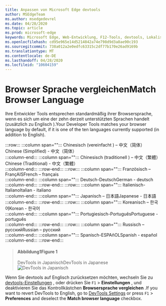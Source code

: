 ```yaml
---
title: Anpassen von Microsoft Edge devtools
author: MSEdgeTeam
ms.author: msedgedevrel
ms.date: 04/28/2020
ms.topic: article
ms.prod: microsoft-edge
keywords: Microsoft Edge, Web-Entwicklung, F12-Tools, devtools, Lokalisierung, Loc, Sprache
ms.openlocfilehash: cd95e965e14d5214842a74e798d9d3a8ae90c193
ms.sourcegitcommit: 738a012a2e0edfc63315c2df77b170e26ad9169b
ms.translationtype: MT
ms.contentlocale: de-DE
ms.lasthandoff: 04/28/2020
ms.locfileid: "10604159"
---
```

# <span data-ttu-id="e91bf-103">Browser Sprache vergleichen</span><span class="sxs-lookup"><span data-stu-id="e91bf-103">Match Browser Language</span></span>  

<span data-ttu-id="e91bf-104">Ihre Entwickler Tools entsprechen standardmäßig ihrer Browsersprache, wenn es sich um eine der zehn derzeit unterstützten Sprachen handelt (zusätzlich zu Englisch \).</span><span class="sxs-lookup"><span data-stu-id="e91bf-104">Your Developer Tools matches your browser language by default, if it is one of the ten languages currently supported \(in addition to English\).</span></span>  

:::row:::
   :::column span="":::
      <span data-ttu-id="e91bf-105">Chinesisch (vereinfacht \) –  &#20013;&#25991;&#65288;&#31616;&#20307;&#65289;</span><span class="sxs-lookup"><span data-stu-id="e91bf-105">Chinese \(Simplified\) - &#20013;&#25991;&#65288;&#31616;&#20307;&#65289;</span></span>  
   :::column-end:::
   :::column span="":::
      <span data-ttu-id="e91bf-106">Chinesisch (traditionell \) –  &#20013;&#25991;&#65288;&#32321;&#39636;&#65289;</span><span class="sxs-lookup"><span data-stu-id="e91bf-106">Chinese \(Traditional\) - &#20013;&#25991;&#65288;&#32321;&#39636;&#65289;</span></span>  
   :::column-end:::
:::row-end:::
:::row:::
   :::column span="":::
      <span data-ttu-id="e91bf-107">Französisch – Fran&#231;AIS</span><span class="sxs-lookup"><span data-stu-id="e91bf-107">French – fran&#231;ais</span></span>  
   :::column-end:::
   :::column span="":::
      <span data-ttu-id="e91bf-108">Deutsch-Deutsch</span><span class="sxs-lookup"><span data-stu-id="e91bf-108">German - deutsch</span></span>  
   :::column-end:::
:::row-end:::
:::row:::
   :::column span="":::
      <span data-ttu-id="e91bf-109">Italienisch-Italiano</span><span class="sxs-lookup"><span data-stu-id="e91bf-109">Italian - italiano</span></span>  
   :::column-end:::
   :::column span="":::
      <span data-ttu-id="e91bf-110">Japanisch –  &#26085;&#26412;&#35486;</span><span class="sxs-lookup"><span data-stu-id="e91bf-110">Japanese - &#26085;&#26412;&#35486;</span></span>  
   :::column-end:::
:::row-end:::
:::row:::
   :::column span="":::
      <span data-ttu-id="e91bf-111">Koreanisch –  &#54620;&#44397;&#50612;</span><span class="sxs-lookup"><span data-stu-id="e91bf-111">Korean - &#54620;&#44397;&#50612;</span></span>  
   :::column-end:::
   :::column span="":::
      <span data-ttu-id="e91bf-112">Portugiesisch-Portugu&#234;s</span><span class="sxs-lookup"><span data-stu-id="e91bf-112">Portuguese - portugu&#234;s</span></span>  
   :::column-end:::
:::row-end:::
:::row:::
   :::column span="":::
      <span data-ttu-id="e91bf-113">Russisch –  &#1088;&#1091;&#1089;&#1089;&#1082;&#1080;&#1081;</span><span class="sxs-lookup"><span data-stu-id="e91bf-113">Russian – &#1088;&#1091;&#1089;&#1089;&#1082;&#1080;&#1081;</span></span>  
   :::column-end:::
   :::column span="":::
      <span data-ttu-id="e91bf-114">Spanisch-ESPA&#241;OL</span><span class="sxs-lookup"><span data-stu-id="e91bf-114">Spanish - espa&#241;ol</span></span>  
   :::column-end:::
:::row-end:::  

> #### <span data-ttu-id="e91bf-115">Abbildung1</span><span class="sxs-lookup"><span data-stu-id="e91bf-115">Figure 1</span></span>  
> <span data-ttu-id="e91bf-116">DevTools in Japanisch</span><span class="sxs-lookup"><span data-stu-id="e91bf-116">DevTools in Japanese</span></span>  
> ![DevTools in Japanisch][ImageJpDevTools]  

<span data-ttu-id="e91bf-118">Wenn Sie devtools auf Englisch zurücksetzen möchten, wechseln Sie zu [devtools-Einstellungen][DevtoolschromiumCustomizeIndexSettings] , oder drücken Sie `F1`  >  **Einstellungen** , und deaktivieren Sie das Kontrollkästchen **Browsersprache vergleichen** .</span><span class="sxs-lookup"><span data-stu-id="e91bf-118">If you want to revert DevTools to English, go to [DevTools Settings][DevtoolschromiumCustomizeIndexSettings] or press `F1` > **Preferences** and deselect the **Match browser language** checkbox.</span></span>  

<!-- image links -->

[ImageJpDevTools]: ./media/localization-jp.png "Abbildung 1: devtools in Japanisch"  

<!-- links -->  

[DevtoolschromiumCustomizeIndexSettings]: ./index.md#settings "Einstellungen – anpassen der Microsoft Edge-devtools"  
